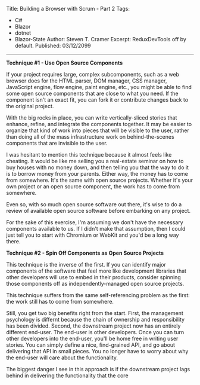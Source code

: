 Title: Building a Browser with Scrum - Part 2
Tags: 
  - C# 
  - Blazor 
  - dotnet 
  - Blazor-State
Author: Steven T. Cramer
Excerpt: ReduxDevTools off by default. 
Published: 03/12/2099
---

**Technique #1 - Use Open Source Components**

If your project requires large, complex subcomponents, such as a web browser does for the HTML parser, DOM manager, CSS manager, JavaScript engine, flow engine, paint engine, etc., you might be able to find some open source components that are close to what you need. If the component isn't an exact fit, you can fork it or contribute changes back to the original project.

With the big rocks in place, you can write vertically-sliced stories that enhance, refine, and integrate the components together. It may be easier to organize that kind of work into pieces that will be visible to the user, rather than doing all of the mass infrastructure work on behind-the-scenes components that are invisible to the user.

I was hesitant to mention this technique because it almost feels like cheating. It would be like me selling you a real-estate seminar on how to buy houses with no money down, and then telling you that the way to do it is to borrow money from your parents. Either way, the money has to come from somewhere. It's the same with open source projects. Whether it's your own project or an open source component, the work has to come from somewhere.

Even so, with so much open source software out there, it's wise to do a review of available open source software before embarking on any project.

For the sake of this exercise, I'm assuming we don't have the necessary components available to us. If I didn't make that assumption, then I could just tell you to start with Chromium or WebKit and you'd be a long way there.

**Technique #2 - Spin Off Components as Open Source Projects**

This technique is the inverse of the first. If you can identify major components of the software that feel more like development libraries that other developers will use to embed in their products, consider spinning those components off as independently-managed open source projects.

This technique suffers from the same self-referencing problem as the first: the work still has to come from somewhere.

Still, you get two big benefits right from the start. First, the management psychology is differnt because the chain of ownership and responsibility has been divided. Second, the downstream project now has an entirely different end-user. The end-user is other developers. Once you can turn other developers into the end-user, you'll be home free in writing user stories. You can simply define a nice, find-grained API, and go about delivering that API in small pieces. You no longer have to worry about why the end-user will care about the functionality.

The biggest danger I see in this approach is if the downstream project lags behind in delivering the functionality that the core

